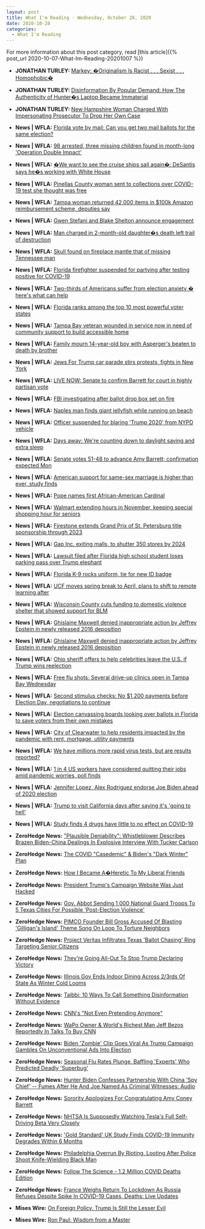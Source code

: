 ```yaml
---
layout: post
title: What I'm Reading - Wednesday, October 28, 2020
date: 2020-10-28
categories:
  - What I'm Reading
---
```


For more information about this post category, read [this article]({% post_url 2020-10-07-What-Im-Reading-20201007 %})

* **JONATHAN TURLEY:** [Markey: �Originalism Is Racist . . . Sexist . . . Homophobic�](https://jonathanturley.org/2020/10/27/markey-originalism-is-racist-sexist-homophobic/)

* **JONATHAN TURLEY:** [Disinformation By Popular Demand: How The Authenticity of Hunter�s Laptop Became Immaterial](https://jonathanturley.org/2020/10/27/disinformation-by-popular-demand-how-the-authenticity-of-hunters-laptop-became-immaterial/)

* **JONATHAN TURLEY:** [New Hampshire Woman Charged With Impersonating Prosecutor To Drop Her Own Case](https://jonathanturley.org/2020/10/27/new-hampshire-woman-charged-with-impersonating-prosecutor-to-drop-her-own-case/)

* **News \| WFLA:** [Florida vote by mail: Can you get two mail ballots for the same election?](https://www.wfla.com/8-on-your-side/florida-vote-by-mail-can-you-get-two-mail-ballots-for-the-same-election/)

* **News \| WFLA:** [98 arrested, three missing children found in month-long 'Operation Double Impact'](https://www.wfla.com/news/national/98-arrested-three-missing-children-found-in-month-long-operation-double-impact/)

* **News \| WFLA:** [�We want to see the cruise ships sail again�: DeSantis says he�s working with White House](https://www.wfla.com/news/florida/we-want-to-see-the-cruise-ships-sail-again-desantis-says-hes-working-with-white-house/)

* **News \| WFLA:** [Pinellas County woman sent to collections over COVID-19 test she thought was free](https://www.wfla.com/8-on-your-side/better-call-behnken/pinellas-county-woman-sent-to-collections-over-covid-19-test-she-thought-was-free/)

* **News \| WFLA:** [Tampa woman returned 42,000 items in $100k Amazon reimbursement scheme, deputies say](https://www.wfla.com/news/local-news/tampa-woman-accused-of-amazon-return-scheme-that-made-her-100k/)

* **News \| WFLA:** [Gwen Stefani and Blake Shelton announce engagement](https://www.wfla.com/entertainment-news/gwen-stefani-and-blake-shelton-announce-engagement/)

* **News \| WFLA:** [Man charged in 2-month-old daughter�s death left trail of destruction](https://www.wfla.com/top-stories/man-charged-in-2-month-old-daughters-death-left-trail-of-destruction/)

* **News \| WFLA:** [Skull found on fireplace mantle that of missing Tennessee man](https://www.wfla.com/news/national/skull-found-on-fireplace-mantle-that-of-missing-tennessee-man/)

* **News \| WFLA:** [Florida firefighter suspended for partying after testing positive for COVID-19](https://www.wfla.com/news/florida/florida-firefighter-suspended-for-partying-after-testing-positive-for-covid-19/)

* **News \| WFLA:** [Two-thirds of Americans suffer from election anxiety � here's what can help](https://www.wfla.com/election/elections-national/two-thirds-of-americans-suffer-from-election-anxiety-heres-what-can-help/)

* **News \| WFLA:** [Florida ranks among the top 10 most powerful voter states](https://www.wfla.com/news/florida-ranks-among-the-top-10-most-powerful-voter-states/)

* **News \| WFLA:** [Tampa Bay veteran wounded in service now in need of community support to build accessible home](https://www.wfla.com/news/local-news/hernando-county/tampa-bay-veteran-wounded-in-service-now-in-need-of-community-support-to-build-accessible-home/)

* **News \| WFLA:** [Family mourn 14-year-old boy with Asperger's beaten to death by brother](https://www.wfla.com/news/national/family-mourn-14-year-old-boy-with-aspergers-beaten-to-death-by-brother/)

* **News \| WFLA:** [Jews For Trump car parade stirs protests, fights in New York](https://www.wfla.com/news/jews-for-trump-car-parade-stirs-protests-fights-in-new-york/)

* **News \| WFLA:** [LIVE NOW: Senate to confirm Barrett for court in highly partisan vote](https://www.wfla.com/news/politics/senate-to-confirm-barrett-for-court-in-highly-partisan-vote/)

* **News \| WFLA:** [FBI investigating after ballot drop box set on fire](https://www.wfla.com/election/elections-national/fbi-investigating-after-ballot-drop-box-set-on-fire/)

* **News \| WFLA:** [Naples man finds giant jellyfish while running on beach](https://www.wfla.com/news/florida/naples-man-finds-giant-jellyfish-while-running-on-beach/)

* **News \| WFLA:** [Officer suspended for blaring 'Trump 2020' from NYPD vehicle](https://www.wfla.com/news/national/officer-suspended-for-blaring-trump-2020-from-nypd-vehicle/)

* **News \| WFLA:** [Days away: We're counting down to daylight saving and extra sleep](https://www.wfla.com/news/national/days-away-were-counting-down-to-daylight-saving-and-extra-sleep/)

* **News \| WFLA:** [Senate votes 51-48 to advance Amy Barrett; confirmation expected Mon](https://www.wfla.com/news/politics/senate-votes-51-48-to-advance-amy-barrett-confirmation-expected-mon/)

* **News \| WFLA:** [American support for same-sex marriage is higher than ever, study finds](https://www.wfla.com/news/american-support-for-same-sex-marriage-is-higher-than-ever-study-finds/)

* **News \| WFLA:** [Pope names first African-American Cardinal](https://www.wfla.com/news/national/pope-names-first-african-american-cardinal/)

* **News \| WFLA:** [Walmart extending hours in November, keeping special shopping hour for seniors](https://www.wfla.com/news/national/walmart-extending-hours-in-november-keeping-special-shopping-hour-for-seniors/)

* **News \| WFLA:** [Firestone extends Grand Prix of St. Petersburg title sponsorship through 2023](https://www.wfla.com/sports/firestone-extends-grand-prix-of-st-petersburg-title-sponsorship-through-2023/)

* **News \| WFLA:** [Gap Inc. exiting malls, to shutter 350 stores by 2024](https://www.wfla.com/news/national/gap-inc-exiting-malls-to-shutter-350-stores-by-2024/)

* **News \| WFLA:** [Lawsuit filed after Florida high school student loses parking pass over Trump elephant](https://www.wfla.com/news/florida/lawsuit-filed-after-florida-high-school-student-loses-parking-pass-over-trump-elephant/)

* **News \| WFLA:** [Florida K-9 rocks uniform, tie for new ID badge](https://www.wfla.com/news/florida/florida-k-9-rocks-uniform-tie-for-new-id-badge/)

* **News \| WFLA:** [UCF moves spring break to April, plans to shift to remote learning after](https://www.wfla.com/news/florida/ucf-moves-spring-break-to-april-plans-to-shift-to-remote-learning-after/)

* **News \| WFLA:** [Wisconsin County cuts funding to domestic violence shelter that showed support for BLM](https://www.wfla.com/news/national/wisconsin-county-cuts-funding-to-domestic-violence-shelter-that-showed-support-for-blm/)

* **News \| WFLA:** [Ghislaine Maxwell denied inappropriate action by Jeffrey Epstein in newly released 2016 deposition](https://www.wfla.com/news/national/ghislaine-maxwell-denied-inappropriate-action-by-jeffrey-epstein-in-newly-released-2016-deposition/)

* **News \| WFLA:** [Ghislaine Maxwell denied inappropriate action by Jeffrey Epstein in newly released 2016 deposition](https://www.wfla.com/news/national/ghislaine-maxwell-denied-inappropriate-action-by-jeffrey-epstein-in-newly-released-2016-deposition/)

* **News \| WFLA:** [Ohio sheriff offers to help celebrities leave the U.S. if Trump wins reelection](https://www.wfla.com/news/politics/ohio-sheriff-offers-to-help-celebrities-leave-the-u-s-if-trump-wins-reelection/)

* **News \| WFLA:** [Free flu shots: Several drive-up clinics open in Tampa Bay Wednesday](https://www.wfla.com/news/health-news/several-drive-up-flu-shot-clinics-open-in-tampa-bay-wednesday/)

* **News \| WFLA:** [Second stimulus checks: No $1,200 payments before Election Day, negotiations to continue](https://www.wfla.com/community/health/coronavirus/second-stimulus-checks-no-1200-payments-before-election-day-negotiations-to-continue/)

* **News \| WFLA:** [Election canvassing boards looking over ballots in Florida to save voters from their own mistakes](https://www.wfla.com/election/election-canvassing-boards-looking-over-ballots-in-florida-to-save-voters-from-their-own-mistakes/)

* **News \| WFLA:** [City of Clearwater to help residents impacted by the pandemic with rent, mortgage, utility payments](https://www.wfla.com/news/pinellas-county/city-of-clearwater-to-help-residents-impacted-by-the-pandemic-with-rent-mortgage-utility-payments/)

* **News \| WFLA:** [We have millions more rapid virus tests, but are results reported?](https://www.wfla.com/community/health/coronavirus/we-have-millions-more-rapid-virus-tests-but-are-results-reported/)

* **News \| WFLA:** [1 in 4 US workers have considered quitting their jobs amid pandemic worries, poll finds](https://www.wfla.com/news/national/1-in-4-us-workers-have-considered-quitting-their-jobs-amid-pandemic-worries-poll-finds/)

* **News \| WFLA:** [Jennifer Lopez, Alex Rodriguez endorse Joe Biden ahead of 2020 election](https://www.wfla.com/election/jennifer-lopez-alex-rodriguez-endorse-joe-biden-ahead-of-2020-election/)

* **News \| WFLA:** [Trump to visit California days after saying it's 'going to hell'](https://www.wfla.com/news/national/trump-to-visit-california-days-after-saying-its-going-to-hell/)

* **News \| WFLA:** [Study finds 4 drugs have little to no effect on COVID-19](https://www.wfla.com/community/health/coronavirus/study-finds-4-drugs-have-little-to-no-effect-on-covid-19/)

* **ZeroHedge News:** ["Plausible Deniability": Whistleblower Describes Brazen Biden-China Dealings In Explosive Interview With Tucker Carlson](https://www.zerohedge.com/political/plausible-deniability-whistleblower-describes-brazen-biden-china-dealings-explosive)

* **ZeroHedge News:** [The COVID "Casedemic" & Biden's "Dark Winter" Plan](https://www.zerohedge.com/medical/covid-casedemic-bidens-dark-winter-plan)

* **ZeroHedge News:** [How I Became A�Heretic To My Liberal Friends](https://www.zerohedge.com/political/how-i-became-heretic-my-liberal-friends)

* **ZeroHedge News:** [President Trump's Campaign Website Was Just Hacked](https://www.zerohedge.com/technology/president-trumps-campaign-website-was-just-hacked)

* **ZeroHedge News:** [Gov. Abbot Sending 1,000 National Guard Troops To 5 Texas Cities For Possible 'Post-Election Violence'](https://www.zerohedge.com/political/gov-abbot-sending-1000-national-guard-troops-5-texas-cities-fears-election-violence)

* **ZeroHedge News:** [PIMCO Founder Bill Gross Accused Of Blasting 'Gilligan's Island' Theme Song On Loop To Torture Neighbors](https://www.zerohedge.com/markets/pimco-founder-bill-gross-accused-blasting-gilligans-island-theme-song-loop-torture)

* **ZeroHedge News:** [Project Veritas Infiltrates Texas 'Ballot Chasing' Ring Targeting Senior Citizens](https://www.zerohedge.com/political/project-veritas-infiltrates-texas-ballot-chasing-ring-targeting-senior-citizens)

* **ZeroHedge News:** [They're Going All-Out To Stop Trump Declaring Victory](https://www.zerohedge.com/markets/theyre-going-all-out-stop-trump-declaring-victory)

* **ZeroHedge News:** [Illinois Gov Ends Indoor Dining Across 2/3rds Of State As Winter Cold Looms](https://www.zerohedge.com/geopolitical/illinois-gov-ends-indoor-dining-across-23rds-state-winter-cold-looms)

* **ZeroHedge News:** [Taibbi: 10 Ways To Call Something Disinformation Without Evidence](https://www.zerohedge.com/political/taibbi-10-ways-call-something-disinformation-without-evidence)

* **ZeroHedge News:** [CNN's "Not Even Pretending Anymore"](https://www.zerohedge.com/political/cnn-theyre-not-even-pretending-anymore)

* **ZeroHedge News:** [WaPo Owner & World's Richest Man Jeff Bezos Reportedly In Talks To Buy CNN](https://www.zerohedge.com/technology/wapo-owner-worlds-richest-man-jeff-bezos-reportedly-talks-buy-cnn)

* **ZeroHedge News:** [Biden 'Zombie' Clip Goes Viral As Trump Campaign Gambles On Unconventional Ads Into Election](https://www.zerohedge.com/political/biden-zombie-clip-goes-viral-trump-campaign-gambles-unconventional-ads-election)

* **ZeroHedge News:** [Seasonal Flu Rates Plunge, Baffling 'Experts' Who Predicted Deadly 'Superbug'](https://www.zerohedge.com/geopolitical/seasonal-flu-rates-plunge-baffling-experts-who-predicted-deadly-superbug)

* **ZeroHedge News:** [Hunter Biden Confesses Partnership With China 'Spy Chief' -- Fumes After He And Joe Named As Criminal Witnesses: Audio](https://www.zerohedge.com/political/hunter-biden-confesses-partnership-china-spy-chief-fumes-after-he-and-joe-named-criminal)

* **ZeroHedge News:** [Sorority Apologizes For Congratulating Amy Coney Barrett](https://www.zerohedge.com/political/sorority-apologizes-congratulating-amy-coney-barrett)

* **ZeroHedge News:** [NHTSA Is Supposedly Watching Tesla's Full Self-Driving Beta Very Closely](https://www.zerohedge.com/technology/nhtsa-supposedly-watching-teslas-full-self-driving-beta-very-closely)

* **ZeroHedge News:** ['Gold Standard' UK Study Finds COVID-19 Immunity Degrades Within 6 Months](https://www.zerohedge.com/geopolitical/gold-standard-uk-study-finds-covid-19-immunity-degrades-within-6-months)

* **ZeroHedge News:** [Philadelphia Overrun By Rioting, Looting After Police Shoot Knife-Wielding Black Man](https://www.zerohedge.com/political/philadelphia-overrun-rioting-looting-after-police-shoot-knife-wielding-black-man)

* **ZeroHedge News:** [Follow The Science - 1.2 Million COVID Deaths Edition](https://www.zerohedge.com/medical/follow-science-12-million-covid-deaths-edition)

* **ZeroHedge News:** [France Weighs Return To Lockdown As Russia Refuses Despite Spike In COVID-19 Cases, Deaths: Live Updates](https://www.zerohedge.com/geopolitical/france-weighs-return-lockdown-russia-refuses-despite-spike-covid-19-cases-deaths-live)

* **Mises Wire:** [On Foreign Policy, Trump Is Still the Lesser Evil](https://mises.org/node/52552)

* **Mises Wire:** [Ron Paul: Wisdom from a Master](https://mises.org/node/52523)

